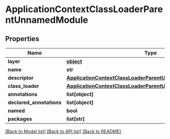 # ApplicationContextClassLoaderParentUnnamedModule

## Properties
Name | Type | Description | Notes
------------ | ------------- | ------------- | -------------
**layer** | [**object**](.md) |  | [optional] 
**name** | **str** |  | [optional] 
**descriptor** | [**ApplicationContextClassLoaderParentUnnamedModuleDescriptor**](ApplicationContextClassLoaderParentUnnamedModuleDescriptor.md) |  | [optional] 
**class_loader** | [**ApplicationContextClassLoaderParentUnnamedModuleClassLoader**](ApplicationContextClassLoaderParentUnnamedModuleClassLoader.md) |  | [optional] 
**annotations** | **list[object]** |  | [optional] 
**declared_annotations** | **list[object]** |  | [optional] 
**named** | **bool** |  | [optional] 
**packages** | **list[str]** |  | [optional] 

[[Back to Model list]](../README.md#documentation-for-models) [[Back to API list]](../README.md#documentation-for-api-endpoints) [[Back to README]](../README.md)


